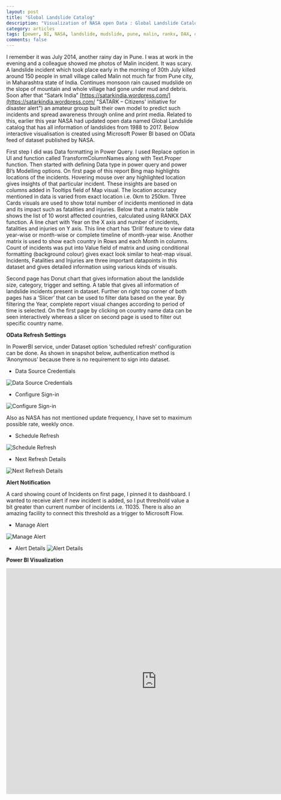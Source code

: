 ```yaml
---
layout: post
title: "Global Landslide Catalog"
description: "Visualization of NASA open Data : Global Landslide Catalog (1988 - 2017)"
category: articles
tags: [power, BI, NASA, landslide, mudslide, pune, malin, rankx, DAX, open, data, Visualization, global, satark, india]
comments: false
---
```


I remember it was July 2014, another rainy day in Pune. I was at work in the evening and a colleague showed me photos of Malin incident. It was scary. A landslide incident which took place early in the morning of 30th July killed around 150 people in small village called Malin not much far from Pune city, in Maharashtra state of India. Continues monsoon rain caused mudslide on the slope of mountain and whole village had gone under mud and debris. Soon after that “Satark India” [https://satarkindia.wordpress.com/](https://satarkindia.wordpress.com/ "SATARK – Citizens' initiative for disaster alert")  an amateur group built their own model to predict such incidents and spread awareness through online and print media. Related to this, earlier this year NASA had updated open data named Global Landslide catalog that has all information of landslides from 1988 to 2017. Below interactive visualisation is created using Microsoft Power BI based on OData feed of dataset published by NASA.

First step I did was Data formatting in Power Query. I used Replace option in UI and function called TransformColumnNames along with Text.Proper function. Then started with defining Data type in power query and power BI’s Modelling options. On first page of this report Bing map highlights locations of the incidents. Hovering mouse over any highlighted location gives insights of that particular incident. These insights are based on columns added in Tooltips field of Map visual. The location accuracy mentioned in data is varied from exact location i.e. 0km to 250km. Three Cards visuals are used to show total number of incidents mentioned in data and its impact such as fatalities and injuries. Below that a matrix table shows the list of 10 worst affected countries, calculated using RANKX DAX function. A line chart with Year on the X axis and number of incidents, fatalities and injuries on Y axis. This line chart has ‘Drill’ feature to view data year-wise or month-wise or complete timeline of month-year wise. Another matrix is used to show each country in Rows and each Month in columns. Count of incidents was put into Value field of matrix and using conditional formatting (background colour) gives exact look similar to heat-map visual. Incidents, Fatalities and Injuries are three important datapoints in this dataset and gives detailed information using various kinds of visuals.


Second page has Donut chart that gives information about the landslide size, category, trigger and setting. A table that gives all information of landslide incidents present in dataset.
Further on right top corner of both pages has a ‘Slicer’ that can be used to filter data based on the year. By filtering the Year, complete report visual changes according to period of time is selected. On the first page by clicking on country name data can be seen interactively whereas a slicer on second page is used to filter out specific country name.


**OData Refresh Settings**

In PowerBI service, under Dataset option ‘scheduled refresh’ configuration can be done. As shown in snapshot below, authentication method is ‘Anonymous’ because there is no requirement to sign into dataset.

- Data Source Credentials


![Data Source Credentials](https://raw.githubusercontent.com/Mparesh/mparesh.github.io/master/asset/OData_Anonymous_signin_1.JPG)


- Configure Sign-in


![Configure Sign-in](https://raw.githubusercontent.com/Mparesh/mparesh.github.io/master/asset/OData_Anonymous_signin_2.JPG)




Also as NASA has not mentioned update frequency, I have set to maximum possible rate, weekly once.

- Schedule Refresh


![Schedule Refresh](https://raw.githubusercontent.com/Mparesh/mparesh.github.io/master/asset/OData_scheduled_refresh1.JPG)

- Next Refresh Details


![Next Refresh Details](https://raw.githubusercontent.com/Mparesh/mparesh.github.io/master/asset/OData_scheduled_refresh2.JPG)




**Alert Notification**

A card showing count of Incidents on first page, I pinned it to dashboard. I wanted to receive alert if new incident is added, so I put threshold value a bit greater than current number of incidents i.e. 11035. There is also an amazing facility to connect this threshold as a trigger to Microsoft Flow.

- Manage Alert


![Manage Alert](https://raw.githubusercontent.com/Mparesh/mparesh.github.io/master/asset/Alert_Notification_1.JPG)


- Alert Details
![Alert Details](https://raw.githubusercontent.com/Mparesh/mparesh.github.io/master/asset/Alert%20Notification_2.JPG)


**Power BI Visualization**


<iframe width="800" height="600" src="https://app.powerbi.com/view?r=eyJrIjoiZjBlYjBiYzMtMjdkOC00MGViLTlkMjYtMjRkZmQ3YWYwNzYxIiwidCI6IjliOTFmNGY2LWVmM2EtNDFkZS1hNWE4LTJkYTZkYjg2MDkxYSJ9" frameborder="0" allowFullScreen="true"></iframe>
